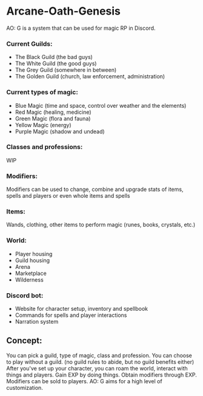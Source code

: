 # Arcane-Oath-Genesis

AO: G is a system that can be used for magic RP in Discord.

### Current Guilds:
+ The Black Guild (the bad guys)
+ The White Guild (the good guys)
+ The Grey Guild (somewhere in between)
+ The Golden Guild (church, law enforcement, administration)

### Current types of magic: 
+ Blue Magic (time and space, control over weather and the elements)
+ Red Magic (healing, medicine)
+ Green Magic (flora and fauna)
+ Yellow Magic (energy)
+ Purple Magic (shadow and undead)

### Classes and professions:
WIP

### Modifiers:
Modifiers can be used to change, combine and upgrade stats of items, spells and players or even whole items and spells

### Items:
Wands, clothing, other items to perform magic (runes, books, crystals, etc.)

### World:
+ Player housing
+ Guild housing
+ Arena
+ Marketplace
+ Wilderness

### Discord bot:
+ Website for character setup, inventory and spellbook
+ Commands for spells and player interactions
+ Narration system

## Concept:
You can pick a guild, type of magic, class and profession.
You can choose to play without a guild. (no guild rules to abide, but no guild benefits either)
After you've set up your character, you can roam the world, interact with things and players.
Gain EXP by doing things.
Obtain modifiers through EXP. Modifiers can be sold to players.
AO: G aims for a high level of customization.
